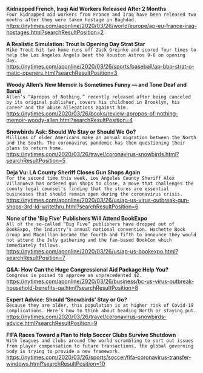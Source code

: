 **Kidnapped French, Iraqi Aid Workers Released After 2 Months**\
`Four kidnapped aid workers from France and Iraq have been released two months after they were taken hostage in Baghdad.`\
https://nytimes.com/aponline/2020/03/26/world/europe/ap-eu-france-iraq-hostages.html?searchResultPosition=2

**A Realistic Simulation: Trout Is Opening Day Strat Star**\
`Mike Trout hit two home runs off Zack Greinke and scored four times to help the Los Angeles Angels beat the Houston Astros 9-6 on opening day. `\
https://nytimes.com/aponline/2020/03/26/sports/baseball/ap-bbo-strat-o-matic-openers.html?searchResultPosition=3

**Woody Allen’s New Memoir Is Sometimes Funny — and Tone Deaf and Banal**\
`Allen’s “Apropos of Nothing,” recently released after being canceled by its original publisher, covers his childhood in Brooklyn, his career and the abuse allegations against him.`\
https://nytimes.com/2020/03/26/books/review-apropos-of-nothing-memoir-woody-allen.html?searchResultPosition=4

**Snowbirds Ask: Should We Stay or Should We Go?**\
`Millions of older Americans make an annual migration between the North and the South. The coronavirus pandemic has them questioning their plans to return home.`\
https://nytimes.com/2020/03/26/travel/coronavirus-snowbirds.html?searchResultPosition=5

**Deja Vu: LA County Sheriff Closes Gun Shops Again**\
`For the second time this week, Los Angeles County Sheriff Alex Villanueva has ordered gun shops to close, a move that challenges the county legal counsel's finding that the stores are essential businesses that should remain open during the coronavirus crisis.`\
https://nytimes.com/aponline/2020/03/26/us/ap-us-virus-outbreak-gun-shops-3rd-ld-writethru.html?searchResultPosition=6

**None of the 'Big Five' Publishers Will Attend BookExpo**\
`All of the so-called “Big Five” publishers have dropped out of BookExpo, the industry's annual national convention. Hachette Book Group and Macmillan became the fourth and fifth to announce they would not attend the July gathering and the fan-based BookCon which immediately follows.`\
https://nytimes.com/aponline/2020/03/26/us/ap-us-bookexpo.html?searchResultPosition=7

**Q&A: How Can the Huge Congressional Aid Package Help You?**\
`Congress is poised to approve an unprecedented $2.`\
https://nytimes.com/aponline/2020/03/26/business/bc-us-virus-outbreak-household-benefits-qa.html?searchResultPosition=8

**Expert Advice: Should ‘Snowbirds’ Stay or Go?**\
`Because they are older, this population is at higher risk of Covid-19 complications. Here’s how to think about heading North or staying put.`\
https://nytimes.com/2020/03/26/travel/coronavirus-snowbirds-advice.html?searchResultPosition=9

**FIFA Races Toward a Plan to Help Soccer Clubs Survive Shutdown**\
`With leagues and clubs around the world scrambling to sort out issues from player compensation to future transactions, the global governing body is trying to provide a new framework.`\
https://nytimes.com/2020/03/26/sports/soccer/fifa-coronavirus-transfer-windows.html?searchResultPosition=10

